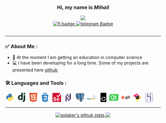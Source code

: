 <div align="center"><h3>Hi, my name is <i>Mihail</i></h3></div>

<div id="header" align="center">
  <img src="https://media.giphy.com/media/VTtANKl0beDFQRLDTh/giphy.gif" width="200"/>
  <div id="badges">
    <a href="https://www.fl.ru/users/yayayatytytyty/portfolio/">
    <img src="https://img.shields.io/badge/fl-darkgreen?style=for-the-badge&logo=fl&logoColor=white" alt="fl badge"/>
    </a>
    <a href="https://t.me/qqlaker">
    <img src="https://img.shields.io/badge/Telegram-blue?style=for-the-badge&logo=telegram&logoColor=white" alt="telegram Badge"/>
    </a>
  </div>
  <img src="https://komarev.com/ghpvc/?username=qqlaker&style=flat-square&color=blue" alt="" width="130"/>
</div>

---
### ✅ About Me :
- :telescope: At the moment I am getting an education in computer science
- 💻 I have been developing for a long time. Some of my projects are presented here [github](https://github.com/qqlaker?tab=repositories)

### :hammer_and_wrench: Languages and Tools :
<div>
  <img src="https://github.com/devicons/devicon/blob/master/icons/python/python-original.svg" title="Python" alt="Python" width="30" height="30"/>&nbsp;
  <img src="https://github.com/devicons/devicon/blob/master/icons/django/django-plain.svg" title="django" alt="django" width="30" height="30"/>&nbsp;
  <img src="https://github.com/devicons/devicon/blob/master/icons/html5/html5-original.svg" title="HTML5" alt="HTML" width="30" height="30"/>&nbsp;
  <img src="https://github.com/devicons/devicon/blob/master/icons/css3/css3-plain-wordmark.svg"  title="CSS3" alt="CSS" width="30" height="30"/>&nbsp;
  <img src="https://github.com/devicons/devicon/blob/master/icons/selenium/selenium-original.svg" title="selenium" alt="selenium" width="30" height="30"/>&nbsp;
  <img src="https://github.com/devicons/devicon/blob/master/icons/pandas/pandas-original.svg" title="pandas" alt="pandas" width="30" height="30"/>&nbsp;
  <img src="https://github.com/devicons/devicon/blob/master/icons/postgresql/postgresql-original.svg" title="postgresql"  alt="postgresql" width="30" height="30"/>&nbsp;
  <img src="https://github.com/devicons/devicon/blob/master/icons/mysql/mysql-original-wordmark.svg" title="MySQL"  alt="MySQL" width="30" height="30"/>&nbsp;
  <img src="https://github.com/devicons/devicon/blob/master/icons/ubuntu/ubuntu-plain.svg" title="ubuntu" **alt="ubuntu"width="30" height="30"/>
  <img src="https://github.com/devicons/devicon/blob/master/icons/qt/qt-original.svg" title="qt" alt="qt" width="30" height="30"/>&nbsp;
  <img src="https://github.com/devicons/devicon/blob/master/icons/git/git-original-wordmark.svg" title="git" alt="git" width="30" height="30"/>&nbsp;
  <img src="https://github.com/devicons/devicon/blob/master/icons/jetbrains/jetbrains-original.svg" title="jetbrains" alt="jetbrains" width="30" height="30"/>&nbsp;
  <img src="https://github.com/devicons/devicon/blob/master/icons/heroku/heroku-original.svg" title="heroku" alt="heroku" width="30" height="30"/>&nbsp;
</div>

---
<div align="center">
<a href="https://github.com/anuraghazra/github-readme-stats">
<img align="center" src="https://github-readme-stats.vercel.app/api?username=qqlaker&show_icons=true&include_all_commits=true&theme=vue-dark&hide_border=true" alt="qqlaker's github stats" />
</a> 
<a href="https://git.io/streak-stats"><img align="center" src="http://github-readme-streak-stats.herokuapp.com?user=qqlaker&theme=vue-dark&hide_border=true&date_format=j%20M%5B%20Y%5D" />
</a> 
</div>
